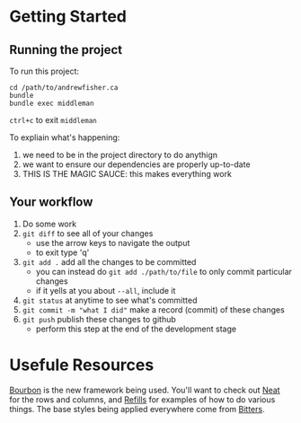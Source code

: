 Getting Started
===============

Running the project
-------------------

To run this project:

    cd /path/to/andrewfisher.ca
    bundle
    bundle exec middleman

`ctrl+c` to exit `middleman`

To expliain what's happening:

  1. we need to be in the project directory to do anythign
  2. we want to ensure our dependencies are properly up-to-date
  3. THIS IS THE MAGIC SAUCE: this makes everything work

Your workflow
-------------

  1. Do some work
  1. `git diff` to see all of your changes
     - use the arrow keys to navigate the output
     - to exit type 'q'
  1. `git add .` add all the changes to be committed
     - you can instead do `git add ./path/to/file` to only commit particular changes
     - if it yells at you about `--all`, include it
  1. `git status` at anytime to see what's committed
  1. `git commit -m "what I did"` make a record (commit) of these changes
  1. `git push` publish these changes to github
     - perform this step at the end of the development stage

Usefule Resources
=================

[Bourbon](http://bourbon.io/) is the new framework being used. You'll want to check out [Neat](http://neat.bourbon.io/) for the rows and columns, and [Refills](http://refills.bourbon.io/) for examples of how to do various things. The base styles being applied everywhere come from [Bitters](http://bitters.bourbon.io/).
